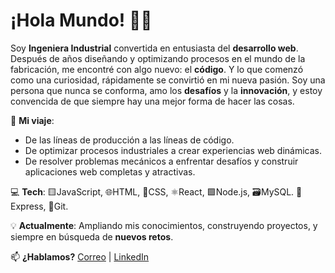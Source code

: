 # ¡Hola Mundo! 👩‍💻 

Soy **Ingeniera Industrial** convertida en entusiasta del **desarrollo web**. Después de años diseñando y optimizando procesos en el mundo de la fabricación, me encontré con algo nuevo: el **código**. Y lo que comenzó como una curiosidad, rápidamente se convirtió en mi nueva pasión. Soy una persona que nunca se conforma, amo los **desafíos** y la **innovación**, y estoy convencida de que siempre hay una mejor forma de hacer las cosas.

🚀 **Mi viaje**:
- De las líneas de producción a las líneas de código.
- De optimizar procesos industriales a crear experiencias web dinámicas.
- De resolver problemas mecánicos a enfrentar desafíos y construir aplicaciones web completas y atractivas.

💻 **Tech**: 🟨JavaScript, 🌐HTML, 🎨CSS, ⚛️React, 🟩Node.js, 🗃️MySQL. 🚂Express, 🐙Git.

💡 **Actualmente**: Ampliando mis conocimientos, construyendo proyectos, y siempre en búsqueda de **nuevos retos**.

📫 **¿Hablamos?** [Correo](mailto:laurarguezfdez@gmail.com) | [LinkedIn](https://www.linkedin.com/in/laura-rodriguez-fernandez-)
